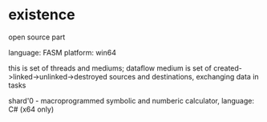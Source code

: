 existence
=========

open source part

language: FASM
platform: win64

this is set of threads and mediums;
dataflow medium is set of created->linked->unlinked->destroyed sources and destinations, exchanging data in tasks

shard'0 - macroprogrammed symbolic and numberic calculator, language: C# (x64 only)

